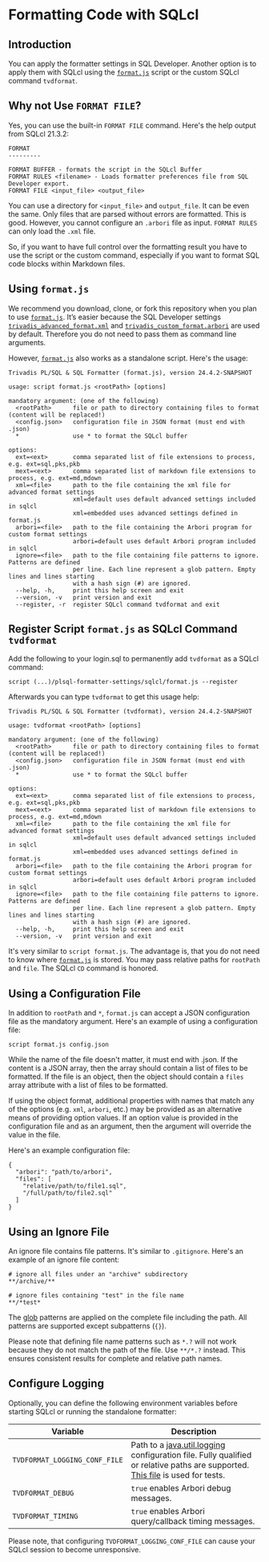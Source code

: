 # Formatting Code with SQLcl

## Introduction

You can apply the formatter settings in SQL Developer. Another option is to apply them with SQLcl using the [`format.js`](format.js) script or the custom SQLcl command `tvdformat`.

## Why not Use `FORMAT FILE`?

Yes, you can use the built-in `FORMAT FILE` command. Here's the help output from SQLcl 21.3.2:

```
FORMAT
---------

FORMAT BUFFER - formats the script in the SQLcl Buffer
FORMAT RULES <filename> - Loads formatter preferences file from SQL Developer export.
FORMAT FILE <input_file> <output_file>
```

You can use a directory for `<input_file>` and `output_file`. It can be even the same. Only files that are parsed without errors are formatted. This is good. However, you cannot configure an `.arbori` file as input. `FORMAT RULES` can only load the `.xml` file. 

So, if you want to have full control over the formatting result you have to use the script or the custom command, especially if you want to format SQL code blocks within Markdown files.

## Using `format.js`

We recommend you download, clone, or fork this repository when you plan to use [`format.js`](format.js). It’s easier because the SQL Developer settings [`trivadis_advanced_format.xml`](../settings/sql_developer/trivadis_advanced_format.xml) and [`trivadis_custom_format.arbori`](../settings/sql_developer/trivadis_custom_format.arbori) are used by default. Therefore you do not need to pass them as command line arguments.

However, [`format.js`](format.js) also works as a standalone script. Here's the usage:

```
Trivadis PL/SQL & SQL Formatter (format.js), version 24.4.2-SNAPSHOT

usage: script format.js <rootPath> [options]

mandatory argument: (one of the following)
  <rootPath>      file or path to directory containing files to format (content will be replaced!)
  <config.json>   configuration file in JSON format (must end with .json)
  *               use * to format the SQLcl buffer

options:
  ext=<ext>       comma separated list of file extensions to process, e.g. ext=sql,pks,pkb
  mext=<ext>      comma separated list of markdown file extensions to process, e.g. ext=md,mdown
  xml=<file>      path to the file containing the xml file for advanced format settings
                  xml=default uses default advanced settings included in sqlcl
                  xml=embedded uses advanced settings defined in format.js
  arbori=<file>   path to the file containing the Arbori program for custom format settings
                  arbori=default uses default Arbori program included in sqlcl
  ignore=<file>   path to the file containing file patterns to ignore. Patterns are defined
                  per line. Each line represent a glob pattern. Empty lines and lines starting
                  with a hash sign (#) are ignored.
  --help, -h,     print this help screen and exit
  --version, -v   print version and exit
  --register, -r  register SQLcl command tvdformat and exit
```

## Register Script `format.js` as SQLcl Command `tvdformat`

Add the following to your login.sql to permanently add `tvdformat` as a SQLcl command:

```
script (...)/plsql-formatter-settings/sqlcl/format.js --register
```

Afterwards you can type `tvdformat` to get this usage help:

```
Trivadis PL/SQL & SQL Formatter (tvdformat), version 24.4.2-SNAPSHOT

usage: tvdformat <rootPath> [options]

mandatory argument: (one of the following)
  <rootPath>      file or path to directory containing files to format (content will be replaced!)
  <config.json>   configuration file in JSON format (must end with .json)
  *               use * to format the SQLcl buffer

options:
  ext=<ext>       comma separated list of file extensions to process, e.g. ext=sql,pks,pkb
  mext=<ext>      comma separated list of markdown file extensions to process, e.g. ext=md,mdown
  xml=<file>      path to the file containing the xml file for advanced format settings
                  xml=default uses default advanced settings included in sqlcl
                  xml=embedded uses advanced settings defined in format.js
  arbori=<file>   path to the file containing the Arbori program for custom format settings
                  arbori=default uses default Arbori program included in sqlcl
  ignore=<file>   path to the file containing file patterns to ignore. Patterns are defined
                  per line. Each line represent a glob pattern. Empty lines and lines starting
                  with a hash sign (#) are ignored.
  --help, -h,     print this help screen and exit
  --version, -v   print version and exit
```

It's very similar to `script format.js`. The advantage is, that you do not need to know where [`format.js`](format.js) is stored. You may pass relative paths for `rootPath` and `file`. The SQLcl `CD` command is honored.

## Using a Configuration File

In addition to `rootPath` and `*`, `format.js` can accept a JSON configuration file as the mandatory argument. Here's an example of using a configuration file:

```
script format.js config.json
```

While the name of the file doesn't matter, it must end with .json. If the content is a JSON array, then the array should contain a list of files to be formatted. If the file is an object, then the object should contain a `files` array attribute with a list of files to be formatted.

If using the object format, additional properties with names that match any of the options (e.g. `xml`, `arbori`, etc.) may be provided as an alternative means of providing option values. If an option value is provided in the configuration file and as an argument, then the argument will override the value in the file.

Here's an example configuration file:

```
{
  "arbori": "path/to/arbori",
  "files": [
    "relative/path/to/file1.sql",
    "/full/path/to/file2.sql"
  ]
}
```

## Using an Ignore File

An ignore file contains file patterns. It's similar to `.gitignore`. Here's an example of an ignore file content:

```
# ignore all files under an "archive" subdirectory
**/archive/**
              
# ignore files containing "test" in the file name
**/*test*
```

The [glob](https://docs.oracle.com/javase/8/docs/api/java/nio/file/FileSystem.html#getPathMatcher-java.lang.String-) patterns are applied on the complete file including the path. All patterns are supported except subpatterns (`{}`).

Please note that defining file name patterns such as `*.?` will not work because they do not match the path of the file. Use `**/*.?` instead. This ensures consistent results for complete and relative path names.

## Configure Logging

Optionally, you can define the following environment variables before starting SQLcl or running the standalone formatter:

Variable | Description
-------- | -----------
`TVDFORMAT_LOGGING_CONF_FILE` | Path to a [java.util.logging](https://docs.oracle.com/en/java/javase/17/core/java-logging-overview.html#GUID-B83B652C-17EA-48D9-93D2-563AE1FF8EDA) configuration file. Fully qualified or relative paths are supported. [This file](../standalone/src/test/resources/logging.conf) is used for tests.
`TVDFORMAT_DEBUG` | `true` enables Arbori debug messages.
`TVDFORMAT_TIMING` |`true` enables Arbori query/callback timing messages.

Please note, that configuring `TVDFORMAT_LOGGING_CONF_FILE` can cause your SQLcl session to become unresponsive.
